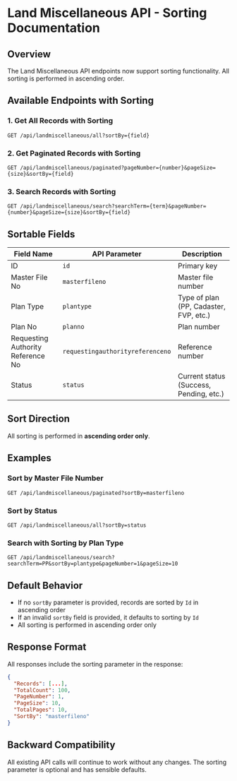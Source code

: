 # Land Miscellaneous API - Sorting Documentation

## Overview

The Land Miscellaneous API endpoints now support sorting functionality. All sorting is performed in ascending order.

## Available Endpoints with Sorting

### 1. Get All Records with Sorting

```
GET /api/landmiscellaneous/all?sortBy={field}
```

### 2. Get Paginated Records with Sorting

```
GET /api/landmiscellaneous/paginated?pageNumber={number}&pageSize={size}&sortBy={field}
```

### 3. Search Records with Sorting

```
GET /api/landmiscellaneous/search?searchTerm={term}&pageNumber={number}&pageSize={size}&sortBy={field}
```

## Sortable Fields

| Field Name                        | API Parameter                    | Description                             |
| --------------------------------- | -------------------------------- | --------------------------------------- |
| ID                                | `id`                             | Primary key                             |
| Master File No                    | `masterfileno`                   | Master file number                      |
| Plan Type                         | `plantype`                       | Type of plan (PP, Cadaster, FVP, etc.)  |
| Plan No                           | `planno`                         | Plan number                             |
| Requesting Authority Reference No | `requestingauthorityreferenceno` | Reference number                        |
| Status                            | `status`                         | Current status (Success, Pending, etc.) |

## Sort Direction

All sorting is performed in **ascending order only**.

## Examples

### Sort by Master File Number

```
GET /api/landmiscellaneous/paginated?sortBy=masterfileno
```

### Sort by Status

```
GET /api/landmiscellaneous/all?sortBy=status
```

### Search with Sorting by Plan Type

```
GET /api/landmiscellaneous/search?searchTerm=PP&sortBy=plantype&pageNumber=1&pageSize=10
```

## Default Behavior

- If no `sortBy` parameter is provided, records are sorted by `Id` in ascending order
- If an invalid `sortBy` field is provided, it defaults to sorting by `Id`
- All sorting is performed in ascending order only

## Response Format

All responses include the sorting parameter in the response:

```json
{
  "Records": [...],
  "TotalCount": 100,
  "PageNumber": 1,
  "PageSize": 10,
  "TotalPages": 10,
  "SortBy": "masterfileno"
}
```

## Backward Compatibility

All existing API calls will continue to work without any changes. The sorting parameter is optional and has sensible defaults.
